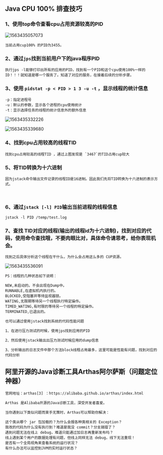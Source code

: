 ## Java CPU 100% 排查技巧
### 1、使用top命令查看cpu占用资源较高的PID

![1563435057073](C:\Users\Administrator\AppData\Roaming\Typora\typora-user-images\1563435057073.png)

    当前占用cup100% 的PID为3455。

### 2、通过`jps`找到当前用户下的java程序PID
    执行jps -l能够打印出所有的应用的PID，找到有一个PID和这个cpu使用100%一样的ID！！！就知道是哪一个服务了。知道了对应的服务，在接着后续的分析步骤。

### 3、使用 `pidstat -p < PID > 1 3 -u -t`  ，显示线程的统计信息
    -p：指定进程号
    -u：默认的参数，显示各个进程的cpu使用统计
    -t：显示选择任务的线程的统计信息外的额外信息

![1563435332226](C:\Users\Administrator\AppData\Roaming\Typora\typora-user-images\1563435332226.png)

![1563435339680](C:\Users\Administrator\AppData\Roaming\Typora\typora-user-images\1563435339680.png)



### 4、找到cpu占用较高的线程TID 

~~~
找到cpu占用较高的线程TID ，通过上图发现是 `3467`的TID占用cup较大
~~~



### 5、将TID转换为十六进制

    因为jstack命令输出文件记录的线程ID是16进制。因此我们先将TID转换为十六进制的表示方式。


​    
### 6、通过`jstack [-l] PID`输出当前进程的线程信息
~~~
jstack -l PID /temp/test.log
~~~

### 7、查找 TID对应的线程(输出的线程id为十六进制)，找到对应的代码，使用命令查找哦，不要肉眼比对，具体命令请思考，给你表现机会。

~~~
找到之后具体分析这个线程在干什么，为什么会占用这么多的 CUP资源。
~~~



![1563435536091](C:\Users\Administrator\AppData\Roaming\Typora\typora-user-images\1563435536091.png)



~~~
PS：线程的几种状态如下说明：

NEW,未启动的。不会出现在Dump中。
RUNNABLE,在虚拟机内执行的。
BLOCKED,受阻塞并等待监视器锁。
WATING,无限期等待另一个线程执行特定操作。
TIMED_WATING,有时限的等待另一个线程的特定操作。
TERMINATED,已退出的。

~~~



~~~
也可以通过使用jstack找到系统的代码性能问题

1、在进行压力测试的时候，使用jps找到应用的PID

2、然后使用jstack输出出压力测试时候应用的dump信息

3、分析输出的日志文件中那个方法block线程占用最多，这里可能是性能有问题，找到对应的代码分析

~~~





## 阿里开源的Java诊断工具Arthas阿尔萨斯（问题定位神器）



~~~
官网地址：arthas[3] ：https://alibaba.github.io/arthas/index.html

Arthas 是Alibaba开源的Java诊断工具，深受开发者喜爱。

当你遇到以下类似问题而束手无策时，Arthas可以帮助你解决：

这个类从哪个 jar 包加载的？为什么会报各种类相关的 Exception？
我改的代码为什么没有执行到？难道是我没 commit？分支搞错了？
遇到问题无法在线上 debug，难道只能通过加日志再重新发布吗？
线上遇到某个用户的数据处理有问题，但线上同样无法 debug，线下无法重现！
是否有一个全局视角来查看系统的运行状况？
有什么办法可以监控到JVM的实时运行状态？

~~~

